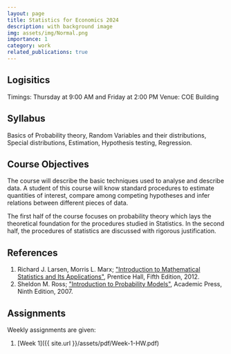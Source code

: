 ```yaml
---
layout: page
title: Statistics for Economics 2024
description: with background image
img: assets/img/Normal.png
importance: 1
category: work
related_publications: true
---
```


## Logisitics 
Timings: Thursday at 9:00 AM and Friday at 2:00 PM
Venue: COE Building

## Syllabus
Basics of Probability theory, Random Variables and their distributions, Special distributions, Estimation, Hypothesis testing, Regression.

## Course Objectives
The course will describe the basic techniques used to analyse and describe data. A student of this course will know standard procedures to estimate quantities of interest, compare among competing hypotheses and infer relations between different pieces of data. 

The first half of the course focuses on probability theory which lays the theoretical foundation for the procedures studied in Statistics. In the second half, the procedures of statistics are discussed with rigorous justification.  
## References

1) Richard J. Larsen, Morris L. Marx; ["Introduction to Mathematical Statistics and Its Applications"](https://www.google.co.in/books/edition/An_Introduction_to_Mathematical_Statisti/tZdbRAAACAAJ?hl=en), Prentice Hall, Fifth Edition, 2012.
2) Sheldon M. Ross; ["Introduction to Probability Models"](https://www.google.co.in/books/edition/Introduction_to_Probability_Models/1uxBwhAb_zYC?hl=en&gbpv=0), Academic Press, Ninth Edition, 2007.
## Assignments

Weekly assignments are given:

1) [Week 1]({{ site.url }}/assets/pdf/Week-1-HW.pdf)
